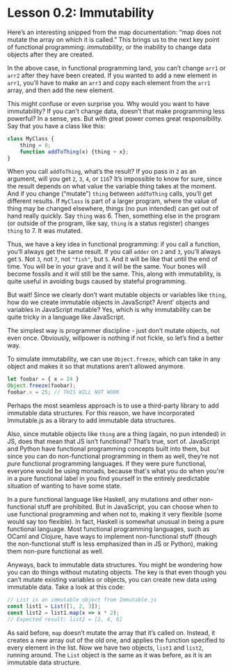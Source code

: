 # Lesson 0.2: Immutability

Here’s an interesting snipped from the map documentation: “map does not mutate the array on which it is called.” This brings us to the next key point of functional programming: *immutability*, or the inability to change data objects after they are created.

In the above case, in functional programming land, you can’t change `arr1` or `arr2` after they have been created. If you wanted to add a new element in `arr1`, you’ll have to make an `arr3` and copy each element from the `arr1` array, and then add the new element.

This might confuse or even surprise you. Why would you want to have immutability? If you can't change data, doesn’t that make programming less powerful? In a sense, yes. But with great power comes great responsibility. Say that you have a class like this:

```javascript
class MyClass {
    thing = 0;
    function addToThing(x) {thing + x};
}
```

When you call `addToThing`, what’s the result? If you pass in `2` as an argument, will you get `2`, `3`, `4`, or `116`? It’s impossible to know for sure, since the result depends on what value the variable thing takes at the moment. And if you change (“mutate”) `thing` between `addToThing` calls, you’ll get different results. If `MyClass` is part of a larger program, where the value of thing may be changed elsewhere, things (no pun intended) can get out of hand really quickly. Say `thing` was 6. Then, something else in the program (or outside of the program, like say, `thing` is a status register) changes `thing` to 7. It was mutated. 

Thus, we have a key idea in functional programming: if you call a function, you’ll always get the same result. If you call `adder` on `2` and `3`, you’ll always get `5`. Not `3`, not `7`, not `"fish"`, but `5`. And it will be like that until the end of time. You will be in your grave and it will be the same. Your bones will become fossils and it will still be the same. This, along with immutability, is quite useful in avoiding bugs caused by stateful programming.

But wait! Since we clearly don’t want mutable objects or variables like `thing`, how do we create immutable objects in JavaScript? Arent' objects and variables in JavaScript mutable? Yes, which is why immutability can be quite tricky in a language like JavaScript.

The simplest way is programmer discipline - just don’t mutate objects, not even once. Obviously, willpower is nothing if not fickle, so let’s find a better way.

To simulate immutability, we can use `Object.freeze`, which can take in any object and makes it so that mutations aren’t allowed anymore.

```javascript
let foobar = { x = 24 }
Object.freeze(foobar);
foobar.x = 25; // THIS WILL NOT WORK
```

Perhaps the most seamless approach is to use a third-party library to add immutable data structures. For this reason, we have incorporated Immutable.js as a library to add immutable data structures.

Also, since mutable objects like `thing` are a thing (again, no pun intended) in JS, does that mean that JS isn’t functional? That’s true, sort of. JavaScript and Python have functional programming concepts built into them, but since you can do non-functional programming in them as well, they’re not *pure* functional programming languages. If they were pure functional, everyone would be using monads, because that's what you do when you're in a pure functional label in you find yourself in the entirely predictable situation of wanting to have some state.

In a pure functional language like Haskell, any mutations and other non-functional stuff are prohibited. But in JavaScript, you can choose when to use functional programming and when not to, making it very flexible (some would say too flexible). In fact, Haskell is somewhat unusual in being a pure functional language. Most functional programming languages, such as OCaml and Clojure, have ways to implement non-functional stuff (though the non-functional stuff is less emphasized than in JS or Python), making them non-pure functional as well.

Anyways, back to immutable data structures. You might be wondering how you can do things without mutating objects. The key is that even though you can’t mutate existing variables or objects, you can create new data using immutable data. Take a look at this code:

```javascript
// List is an immutable object from Immutable.js
const list1 = List([1, 2, 3]);
const list2 = list1.map(x => x * 2);
// Expected result: list2 = [2, 4, 6]
```

As said before, `map` doesn’t mutate the array that it’s called on. Instead, it creates a new array out of the old one, and applies the function specified to every element in the list. Now we have two objects, `list1` and `list2`, running around. The `List` object is the same as it was before, as it is an immutable data structure.
